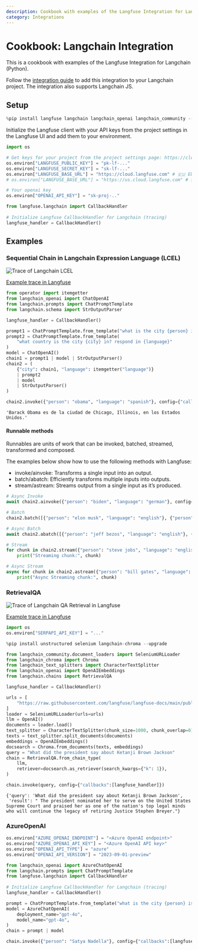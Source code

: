 ```yaml
---
description: Cookbook with examples of the Langfuse Integration for Langchain (Python).
category: Integrations
---
```


# Cookbook: Langchain Integration

This is a cookbook with examples of the Langfuse Integration for Langchain (Python).

Follow the [integration guide](https://langfuse.com/integrations/frameworks/langchain) to add this integration to your Langchain project. The integration also supports Langchain JS.

## Setup


```python
%pip install langfuse langchain langchain_openai langchain_community --upgrade
```

Initialize the Langfuse client with your API keys from the project settings in the Langfuse UI and add them to your environment.


```python
import os

# Get keys for your project from the project settings page: https://cloud.langfuse.com
os.environ["LANGFUSE_PUBLIC_KEY"] = "pk-lf-..." 
os.environ["LANGFUSE_SECRET_KEY"] = "sk-lf-..." 
os.environ["LANGFUSE_BASE_URL"] = "https://cloud.langfuse.com" # 🇪🇺 EU region
# os.environ["LANGFUSE_BASE_URL"] = "https://us.cloud.langfuse.com" # 🇺🇸 US region

# Your openai key
os.environ["OPENAI_API_KEY"] = "sk-proj-.."
```


```python
from langfuse.langchain import CallbackHandler
 
# Initialize Langfuse CallbackHandler for Langchain (tracing)
langfuse_handler = CallbackHandler()
```

## Examples

### Sequential Chain in Langchain Expression Language (LCEL)

![Trace of Langchain LCEL](https://langfuse.com/images/cookbook/integration_langchain/langchain_LCEL.png)

[Example trace in Langfuse](https://cloud.langfuse.com/project/cloramnkj0002jz088vzn1ja4/traces/dbe646b2b67957d22e8780c429b2d20f?timestamp=2025-06-11T09%3A09%3A58.823Z&display=details)


```python
from operator import itemgetter
from langchain_openai import ChatOpenAI
from langchain.prompts import ChatPromptTemplate
from langchain.schema import StrOutputParser

langfuse_handler = CallbackHandler()

prompt1 = ChatPromptTemplate.from_template("what is the city {person} is from?")
prompt2 = ChatPromptTemplate.from_template(
    "what country is the city {city} in? respond in {language}"
)
model = ChatOpenAI()
chain1 = prompt1 | model | StrOutputParser()
chain2 = (
    {"city": chain1, "language": itemgetter("language")}
    | prompt2
    | model
    | StrOutputParser()
)

chain2.invoke({"person": "obama", "language": "spanish"}, config={"callbacks":[langfuse_handler]})
```




    'Barack Obama es de la ciudad de Chicago, Illinois, en los Estados Unidos.'



#### Runnable methods

Runnables are units of work that can be invoked, batched, streamed, transformed and composed.

The examples below show how to use the following methods with Langfuse:

- invoke/ainvoke: Transforms a single input into an output.
- batch/abatch: Efficiently transforms multiple inputs into outputs.
- stream/astream: Streams output from a single input as it’s produced.


```python
# Async Invoke
await chain2.ainvoke({"person": "biden", "language": "german"}, config={"callbacks":[langfuse_handler]})

# Batch
chain2.batch([{"person": "elon musk", "language": "english"}, {"person": "mark zuckerberg", "language": "english"}], config={"callbacks":[langfuse_handler]})

# Async Batch
await chain2.abatch([{"person": "jeff bezos", "language": "english"}, {"person": "tim cook", "language": "english"}], config={"callbacks":[langfuse_handler]})

# Stream
for chunk in chain2.stream({"person": "steve jobs", "language": "english"}, config={"callbacks":[langfuse_handler]}):
    print("Streaming chunk:", chunk)

# Async Stream
async for chunk in chain2.astream({"person": "bill gates", "language": "english"}, config={"callbacks":[langfuse_handler]}):
    print("Async Streaming chunk:", chunk)

```

### RetrievalQA

![Trace of Langchain QA Retrieval in Langfuse](https://langfuse.com/images/cookbook/integration_langchain/langchain_qa_retrieval.png)

[Example trace in Langfuse](https://cloud.langfuse.com/project/cloramnkj0002jz088vzn1ja4/traces/84e1ac07dedbce3b2a236b6ece6950d9?timestamp=2025-06-11T09:29:10.248Z&display=details)


```python
import os
os.environ["SERPAPI_API_KEY"] = "..."
```


```python
%pip install unstructured selenium langchain-chroma --upgrade
```


```python
from langchain_community.document_loaders import SeleniumURLLoader
from langchain_chroma import Chroma
from langchain_text_splitters import CharacterTextSplitter
from langchain_openai import OpenAIEmbeddings
from langchain.chains import RetrievalQA

langfuse_handler = CallbackHandler()

urls = [
    "https://raw.githubusercontent.com/langfuse/langfuse-docs/main/public/state_of_the_union.txt",
]
loader = SeleniumURLLoader(urls=urls)
llm = OpenAI()
documents = loader.load()
text_splitter = CharacterTextSplitter(chunk_size=1000, chunk_overlap=0)
texts = text_splitter.split_documents(documents)
embeddings = OpenAIEmbeddings()
docsearch = Chroma.from_documents(texts, embeddings)
query = "What did the president say about Ketanji Brown Jackson"
chain = RetrievalQA.from_chain_type(
    llm,
    retriever=docsearch.as_retriever(search_kwargs={"k": 1}),
)

chain.invoke(query, config={"callbacks":[langfuse_handler]})
```




    {'query': 'What did the president say about Ketanji Brown Jackson',
     'result': " The president nominated her to serve on the United States Supreme Court and praised her as one of the nation's top legal minds who will continue the legacy of retiring Justice Stephen Breyer."}



### AzureOpenAI


```python
os.environ["AZURE_OPENAI_ENDPOINT"] = "<Azure OpenAI endpoint>"
os.environ["AZURE_OPENAI_API_KEY"] = "<Azure OpenAI API key>"
os.environ["OPENAI_API_TYPE"] = "azure"
os.environ["OPENAI_API_VERSION"] = "2023-09-01-preview"
```


```python
from langchain_openai import AzureChatOpenAI
from langchain.prompts import ChatPromptTemplate
from langfuse.langchain import CallbackHandler
 
# Initialize Langfuse CallbackHandler for Langchain (tracing)
langfuse_handler = CallbackHandler()

prompt = ChatPromptTemplate.from_template("what is the city {person} is from?")
model = AzureChatOpenAI(
    deployment_name="gpt-4o",
    model_name="gpt-4o",
)
chain = prompt | model

chain.invoke({"person": "Satya Nadella"}, config={"callbacks":[langfuse_handler]})
```
